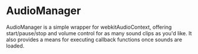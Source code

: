 # AudioManager

AudioManager is a simple wrapper for webkitAudioContext, offering start/pause/stop and volume control for as many sound clips as you'd like. It also provides a means for executing callback functions once sounds are loaded.